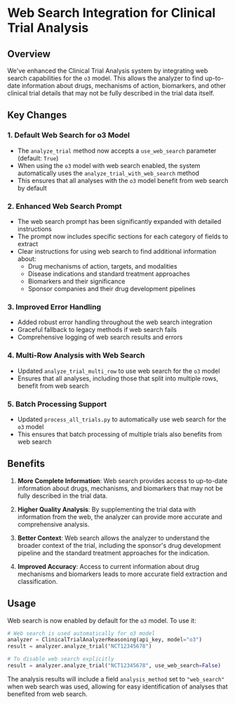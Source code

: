 # Web Search Integration for Clinical Trial Analysis

## Overview

We've enhanced the Clinical Trial Analysis system by integrating web search capabilities for the `o3` model. This allows the analyzer to find up-to-date information about drugs, mechanisms of action, biomarkers, and other clinical trial details that may not be fully described in the trial data itself.

## Key Changes

### 1. Default Web Search for o3 Model

- The `analyze_trial` method now accepts a `use_web_search` parameter (default: `True`)
- When using the `o3` model with web search enabled, the system automatically uses the `analyze_trial_with_web_search` method
- This ensures that all analyses with the `o3` model benefit from web search by default

### 2. Enhanced Web Search Prompt

- The web search prompt has been significantly expanded with detailed instructions
- The prompt now includes specific sections for each category of fields to extract
- Clear instructions for using web search to find additional information about:
  - Drug mechanisms of action, targets, and modalities
  - Disease indications and standard treatment approaches
  - Biomarkers and their significance
  - Sponsor companies and their drug development pipelines

### 3. Improved Error Handling

- Added robust error handling throughout the web search integration
- Graceful fallback to legacy methods if web search fails
- Comprehensive logging of web search results and errors

### 4. Multi-Row Analysis with Web Search

- Updated `analyze_trial_multi_row` to use web search for the `o3` model
- Ensures that all analyses, including those that split into multiple rows, benefit from web search

### 5. Batch Processing Support

- Updated `process_all_trials.py` to automatically use web search for the `o3` model
- This ensures that batch processing of multiple trials also benefits from web search

## Benefits

1. **More Complete Information**: Web search provides access to up-to-date information about drugs, mechanisms, and biomarkers that may not be fully described in the trial data.

2. **Higher Quality Analysis**: By supplementing the trial data with information from the web, the analyzer can provide more accurate and comprehensive analysis.

3. **Better Context**: Web search allows the analyzer to understand the broader context of the trial, including the sponsor's drug development pipeline and the standard treatment approaches for the indication.

4. **Improved Accuracy**: Access to current information about drug mechanisms and biomarkers leads to more accurate field extraction and classification.

## Usage

Web search is now enabled by default for the `o3` model. To use it:

```python
# Web search is used automatically for o3 model
analyzer = ClinicalTrialAnalyzerReasoning(api_key, model="o3")
result = analyzer.analyze_trial("NCT12345678")

# To disable web search explicitly
result = analyzer.analyze_trial("NCT12345678", use_web_search=False)
```

The analysis results will include a field `analysis_method` set to `"web_search"` when web search was used, allowing for easy identification of analyses that benefited from web search. 